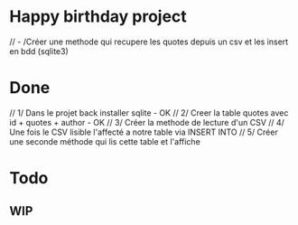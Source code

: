# Happy birthday project 
// - /Créer une methode qui recupere les quotes depuis un csv et les insert en bdd (sqlite3)

# Done
// 1/ Dans le projet back installer sqlite - OK
// 2/ Creer la table quotes avec id + quotes + author - OK
// 3/ Créer la methode de lecture d'un CSV
// 4/ Une fois le CSV lisible l'affecté a notre table via INSERT INTO 
// 5/ Créer une seconde méthode qui lis cette table et l'affiche
# Todo

## WIP 
